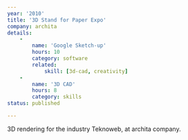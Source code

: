 ```yaml
---
year: '2010'
title: '3D Stand for Paper Expo'
company: archita
details:
    -
        name: 'Google Sketch-up'
        hours: 10
        category: software
        related:
            skill: [3d-cad, creativity]
    -
        name: '3D CAD'
        hours: 8
        category: skills
status: published

---
```

3D rendering for the industry Teknoweb, at archita company.